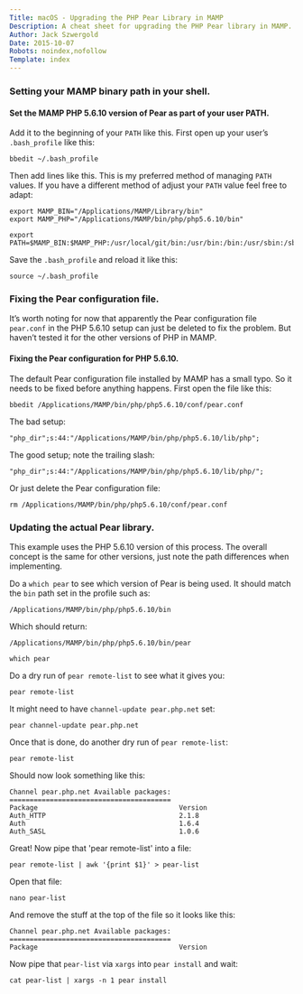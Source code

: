 ```yaml
---
Title: macOS - Upgrading the PHP Pear Library in MAMP
Description: A cheat sheet for upgrading the PHP Pear library in MAMP.
Author: Jack Szwergold
Date: 2015-10-07
Robots: noindex,nofollow
Template: index
---
```


### Setting your MAMP binary path in your shell.

#### Set the MAMP PHP 5.6.10 version of Pear as part of your user PATH.

Add it to the beginning of your `PATH` like this. First open up your user’s `.bash_profile` like this:

    bbedit ~/.bash_profile

Then add lines like this. This is my preferred method of managing `PATH` values. If you have a different method of adjust your `PATH` value feel free to adapt:

    export MAMP_BIN="/Applications/MAMP/Library/bin"
    export MAMP_PHP="/Applications/MAMP/bin/php/php5.6.10/bin"

    export PATH=$MAMP_BIN:$MAMP_PHP:/usr/local/git/bin:/usr/bin:/bin:/usr/sbin:/sbin:/usr/local/bin:/usr/local/sbin

Save the `.bash_profile` and reload it like this:

    source ~/.bash_profile

### Fixing the Pear configuration file.

It’s worth noting for now that apparently the Pear configuration file `pear.conf` in the PHP 5.6.10 setup can just be deleted to fix the problem. But haven’t tested it for the other versions of PHP in MAMP.

#### Fixing the Pear configuration for PHP 5.6.10.

The default Pear configuration file installed by MAMP has a small typo. So it needs to be fixed before anything happens. First open the file like this:

    bbedit /Applications/MAMP/bin/php/php5.6.10/conf/pear.conf

The bad setup:

    "php_dir";s:44:"/Applications/MAMP/bin/php/php5.6.10/lib/php";

The good setup; note the trailing slash:

    "php_dir";s:44:"/Applications/MAMP/bin/php/php5.6.10/lib/php/";

Or just delete the Pear configuration file:

    rm /Applications/MAMP/bin/php/php5.6.10/conf/pear.conf

### Updating the actual Pear library.

This example uses the PHP 5.6.10 version of this process. The overall concept is the same for other versions, just note the path differences when implementing.

Do a `which pear` to see which version of Pear is being used. It should match the `bin` path set in the profile such as:

    /Applications/MAMP/bin/php/php5.6.10/bin

Which should return:

    /Applications/MAMP/bin/php/php5.6.10/bin/pear

    which pear

Do a dry run of `pear remote-list` to see what it gives you:

    pear remote-list

It might need to have `channel-update pear.php.net` set:

    pear channel-update pear.php.net

Once that is done, do another dry run of `pear remote-list`:

    pear remote-list
    
Should now look something like this:

    Channel pear.php.net Available packages:
    ========================================
    Package                                   Version
    Auth_HTTP                                 2.1.8
    Auth                                      1.6.4
    Auth_SASL                                 1.0.6

Great! Now pipe that 'pear remote-list' into a file:

    pear remote-list | awk '{print $1}' > pear-list

Open that file:

    nano pear-list

And remove the stuff at the top of the file so it looks like this:

    Channel pear.php.net Available packages:
    ========================================
    Package                                   Version

Now pipe that `pear-list` via `xargs` into `pear install` and wait:

    cat pear-list | xargs -n 1 pear install

